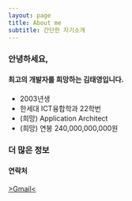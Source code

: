 ```yaml
---
layout: page
title: About me
subtitle: 간단한 자기소개
---
```


### 안녕하세요,
#### 최고의 개발자를 희망하는 김태영입니다.      

- 2003년생
- 한세대 ICT융합학과 22학번
- (희망) Application Architect
- (희망) 연봉 240,000,000,000원

### 더 많은 정보

#### 연락처
[>Gmail<](https://mail.google.com/)


